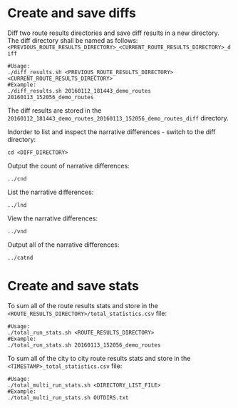 # Create and save diffs  
Diff two route results directories and save diff results in a new directory. The diff directory shall be named as follows: `<PREVIOUS_ROUTE_RESULTS_DIRECTORY>_<CURRENT_ROUTE_RESULTS_DIRECTORY>_diff`
```
#Usage:
./diff_results.sh <PREVIOUS_ROUTE_RESULTS_DIRECTORY> <CURRENT_ROUTE_RESULTS_DIRECTORY>
#Example:
./diff_results.sh 20160112_181443_demo_routes 20160113_152056_demo_routes
```
The diff results are stored in the `20160112_181443_demo_routes_20160113_152056_demo_routes_diff` directory.  
  
Indorder to list and inspect the narrative differences - switch to the diff directory:
```
cd <DIFF_DIRECTORY>
```

Output the count of narrative differences:  
```
../cnd
```

List the narrative differences:  
```
../lnd
```
  
View the narrative differences:  
```
../vnd
```

Output all of the narrative differences:  
```
../catnd
```

# Create and save stats  
To sum all of the route results stats and store in the `<ROUTE_RESULTS_DIRECTORY>/total_statistics.csv` file:  
```
#Usage:
./total_run_stats.sh <ROUTE_RESULTS_DIRECTORY>
#Example:
./total_run_stats.sh 20160113_152056_demo_routes
```

To sum all of the city to city route results stats and store in the `<TIMESTAMP>_total_statistics.csv` file:  
```
#Usage:
./total_multi_run_stats.sh <DIRECTORY_LIST_FILE>
#Example:
./total_multi_run_stats.sh OUTDIRS.txt
```
